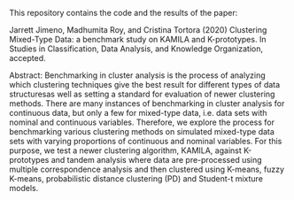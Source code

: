 
This repository contains the code and the results of the paper:

Jarrett Jimeno, Madhumita Roy, and Cristina Tortora (2020) Clustering Mixed-Type Data: a benchmark study on KAMILA and K-prototypes. In Studies in Classification, Data Analysis, and Knowledge Organization, accepted.

Abstract: Benchmarking in cluster analysis is the process of analyzing which clustering techniques give the best result for different types of data structuresas well as setting a standard for evaluation of newer clustering methods. There are many instances of benchmarking in cluster analysis for continuous data, but only a few for mixed-type data, i.e. data sets with nominal and continuous variables. Therefore, we explore the process for benchmarking various clustering methods on simulated mixed-type data sets with varying proportions of continuous and nominal variables. For this purpose, we test a newer clustering  algorithm,  KAMILA,  against  K-prototypes  and  tandem  analysis  where data are pre-processed using multiple correspondence analysis and then clustered  using  K-means,  fuzzy  K-means,  probabilistic  distance  clustering (PD) and Student-t mixture models.
